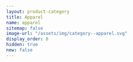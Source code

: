 ```yaml
---
layout: product-category
title: Apparel
name: apparel
sitemap: false
image-url: "/assets/img/category--apparel.svg"
display_order: 8
hidden: true
new: false
---
```

